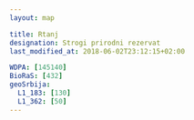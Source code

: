 ```yaml
---
layout: map

title: Rtanj
designation: Strogi prirodni rezervat
last_modified_at: 2018-06-02T23:12:15+02:00

WDPA: [145140]
BioRaS: [432]
geoSrbija:
  L1_183: [130]
  L1_362: [50]
---
```

